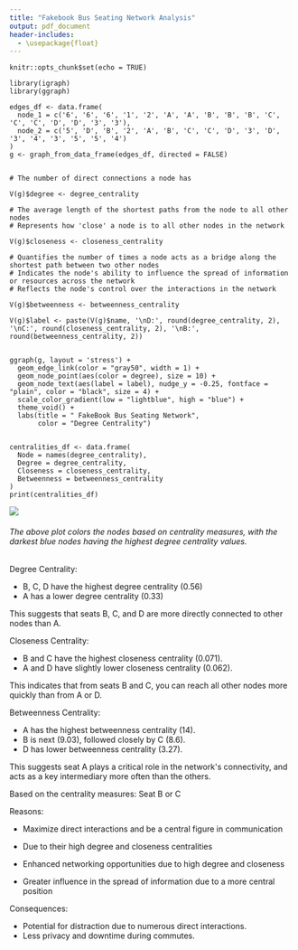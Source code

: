```yaml
---
title: "Fakebook Bus Seating Network Analysis"
output: pdf_document
header-includes:
  - \usepackage{float}
---
```


```{r setup, include=FALSE}
knitr::opts_chunk$set(echo = TRUE)
```

```{r}
library(igraph)
library(ggraph)

edges_df <- data.frame(
  node_1 = c('6', '6', '6', '1', '2', 'A', 'A', 'B', 'B', 'B', 'C', 'C', 'C', 'D', 'D', '3', '3'),
  node_2 = c('5', 'D', 'B', '2', 'A', 'B', 'C', 'C', 'D', '3', 'D', '3', '4', '3', '5', '5', '4')
)
g <- graph_from_data_frame(edges_df, directed = FALSE)

```

```{r}

# The number of direct connections a node has

V(g)$degree <- degree_centrality

# The average length of the shortest paths from the node to all other nodes
# Represents how 'close' a node is to all other nodes in the network

V(g)$closeness <- closeness_centrality

# Quantifies the number of times a node acts as a bridge along the shortest path between two other nodes
# Indicates the node's ability to influence the spread of information or resources across the network
# Reflects the node's control over the interactions in the network

V(g)$betweenness <- betweenness_centrality

V(g)$label <- paste(V(g)$name, '\nD:', round(degree_centrality, 2), '\nC:', round(closeness_centrality, 2), '\nB:', round(betweenness_centrality, 2))

```

```{r}

ggraph(g, layout = 'stress') + 
  geom_edge_link(color = "gray50", width = 1) + 
  geom_node_point(aes(color = degree), size = 10) + 
  geom_node_text(aes(label = label), nudge_y = -0.25, fontface = "plain", color = "black", size = 4) +
  scale_color_gradient(low = "lightblue", high = "blue") + 
  theme_void() +
  labs(title = " FakeBook Bus Seating Network",
       color = "Degree Centrality")
```

```{r}

centralities_df <- data.frame(
  Node = names(degree_centrality),
  Degree = degree_centrality,
  Closeness = closeness_centrality,
  Betweenness = betweenness_centrality
)
print(centralities_df)
```
![](2024-ona-assignments/FakebookBusNetwork.png)
###### The above plot colors the nodes based on centrality measures, with the darkest blue nodes having the highest degree centrality values.



Degree Centrality:

-   B, C, D have the highest degree centrality (0.56)
-   A has a lower degree centrality (0.33)

This suggests that seats B, C, and D are more directly connected to other nodes than A.

Closeness Centrality:

-   B and C have the highest closeness centrality (0.071).
-   A and D have slightly lower closeness centrality (0.062).

This indicates that from seats B and C, you can reach all other nodes more quickly than from A or D.

Betweenness Centrality:

-   A has the highest betweenness centrality (14).
-   B is next (9.03), followed closely by C (8.6).
-   D has lower betweenness centrality (3.27).

This suggests seat A plays a critical role in the network's connectivity, and acts as a key intermediary more often than the others.

Based on the centrality measures: Seat B or C

Reasons:

-   Maximize direct interactions and be a central figure in communication

-   Due to their high degree and closeness centralities

-   Enhanced networking opportunities due to high degree and closeness

-   Greater influence in the spread of information due to a more central position

Consequences:

-   Potential for distraction due to numerous direct interactions.
-   Less privacy and downtime during commutes.
